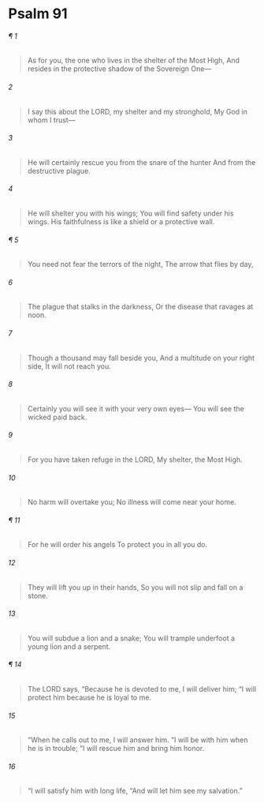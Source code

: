 # Psalm 91
###### ¶ 1
> As for you, the one who lives in the shelter of the Most High,
> And resides in the protective shadow of the Sovereign One—
###### 2
> I say this about the LORD, my shelter and my stronghold,
> My God in whom I trust—
###### 3
> He will certainly rescue you from the snare of the hunter
> And from the destructive plague.
###### 4
> He will shelter you with his wings;
> You will find safety under his wings.
> His faithfulness is like a shield or a protective wall.
###### ¶ 5
> You need not fear the terrors of the night,
> The arrow that flies by day,
###### 6
> The plague that stalks in the darkness,
> Or the disease that ravages at noon.
###### 7
> Though a thousand may fall beside you,
> And a multitude on your right side,
> It will not reach you.
###### 8
> Certainly you will see it with your very own eyes—
> You will see the wicked paid back.
###### 9
> For you have taken refuge in the LORD,
> My shelter, the Most High.
###### 10
> No harm will overtake you;
> No illness will come near your home.
###### ¶ 11
> For he will order his angels
> To protect you in all you do.
###### 12
> They will lift you up in their hands,
> So you will not slip and fall on a stone.
###### 13
> You will subdue a lion and a snake;
> You will trample underfoot a young lion and a serpent.
###### ¶ 14
> The LORD says,
> “Because he is devoted to me, I will deliver him;
> “I will protect him because he is loyal to me.
###### 15
> “When he calls out to me, I will answer him.
> “I will be with him when he is in trouble;
> “I will rescue him and bring him honor.
###### 16
> “I will satisfy him with long life,
> “And will let him see my salvation.”

